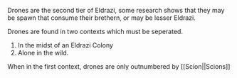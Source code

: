 Drones are the second tier of Eldrazi, some research shows that they may be spawn that consume their brethern, or may be lesser Eldrazi.

Drones are found in two contexts which must be seperated. 

1. In the midst of an Eldrazi Colony
2. Alone in the wild.

When in the first context, drones are only outnumbered by [[Scion||Scions]]
